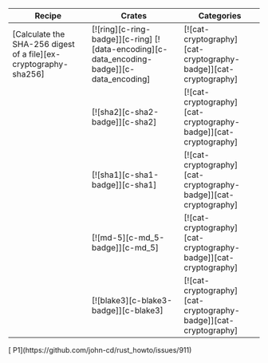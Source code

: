 | Recipe | Crates | Categories |
|--------|--------|------------|
| [Calculate the SHA-256 digest of a file][ex-cryptography-sha256] | [![ring][c-ring-badge]][c-ring] [![data-encoding][c-data_encoding-badge]][c-data_encoding] | [![cat-cryptography][cat-cryptography-badge]][cat-cryptography] |
|  | [![sha2][c-sha2-badge]][c-sha2] | [![cat-cryptography][cat-cryptography-badge]][cat-cryptography] |
|  | [![sha1][c-sha1-badge]][c-sha1] | [![cat-cryptography][cat-cryptography-badge]][cat-cryptography] |
|  | [![md-5][c-md_5-badge]][c-md_5] | [![cat-cryptography][cat-cryptography-badge]][cat-cryptography] |
|  | [![blake3][c-blake3-badge]][c-blake3] | [![cat-cryptography][cat-cryptography-badge]][cat-cryptography] |

<div class="hidden">
[ P1](https://github.com/john-cd/rust_howto/issues/911)
</div>
